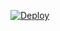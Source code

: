 [![Deploy](https://www.herokucdn.com/deploy/button.svg)](https://heroku.com/deploy?template=https://github.com/toshipon/bitcoin-arbitrage)

